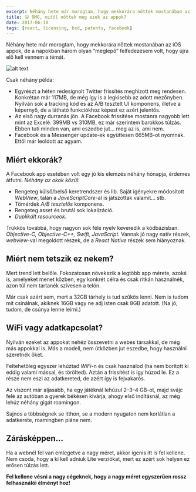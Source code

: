 ```yaml
---
excerpt: Néhány hete már morogtam, hogy mekkorára nőttek mostanában az iOS appok, de a napokban három olyan “meglepő” felfedezésem volt, hogy újra elő kell vennem a témát.
title: 😮 OMG, mitől nőttek meg ezek az appok?
date: 2017-06-18
tags: [react, licensing, bsd, patents, facebook]
---
```


Néhány hete már morogtam, hogy mekkorára nőttek mostanában az iOS appok, de a napokban három olyan “meglepő” felfedezésem volt, hogy újra elő kell vennem a témát.

![alt text](https://appcraft.hu/assets/img/app-size-01.jpeg)

Csak néhány példa:

- Egyrészt a héten redesignolt Twitter frissítés meghízott meg rendesen. Konkrétan már 117MB, de még így is a legkisebb az adott mezőnyben. Nyilván sok a tracking kód és az A/B tesztelt UI komponens, illetve a képernyő, de a látható funkciókhoz képest ez azért jelentős.
- Az első nagy durranás jön. A Facebook frissítése mostanra nagyobb lett mint az Excelé. 399MB vs 310MB, ez már szerintem barokkos túlzás. Ebben tuti minden van, ami eszedbe jut… meg az is, ami nem.
- Facebook és a Messenger update-ek együttesen 665MB-ot nyomnak. Ettől már leoldott az agyam.

## Miért ekkorák?
A Facebook app esetében volt egy jó kis elemzés néhány hónapja, érdemes átfutni. *Néhány az okok közül*:

- Rengeteg külső/belső keretrendszer és lib. Saját igényekre módosított *WebView*, talán a *JaveScriptCore*-al is játszottak valamit… stb.
- Tömérdek *A/B tesztelős* komponens.
- Rengeteg asset és brutál sok lokalizáció.
- *Duplikált resourceok*.

Trükkös továbbá, hogy nagyon sok féle nyelv keveredik a kódbázisban. *Objective-C, Objective-C++, Swift, JavaScript*. Vannak jó nagy natív részek, *webview*-val megoldott részek, de a *React Native* részek sem hiányoznak.

## Miért nem tetszik ez nekem?

Mert trend lett belőle. Fokozatosan növekszik a legtöbb app mérete, azoké is, amelyeket menet közben, egy konkrét célra és csak ritkán használnék, azon túl nem tartanék szívesen a telón.

Már csak azért sem, mert a 32GB tárhely is tud szűkös lenni. Nem is tudom mit csinálnak, akiknek 16GB vagy ne adj isten csak 8GB adatott. (Na jó, tudom, de csúnya lenne leírni.)

## WiFi vagy adatkapcsolat?

Nyilván ezeket az appokat nehéz összevetni a webes társakkal, de még más appokkal is. Más a modell, nem útközben jut eszedbe, hogy használni szeretnék őket.

Feltehetőleg egyszer lehúztad *WiFi*-n és csak használod (ha nem borított ki eddig valami mással, és törölted). Aztán a frissítést is így húzod le. Ez a része nem eszi az adatkereted, de azért így is fejvakarós.

Az viszont már aljasabb, ha egy játéknál lehúzul 2–3–4 GB-ot, majd svájc felé az autóban a gyerek békésen kivárja, ahogy első indításnál, az még lehúz néhány gigát roamingon.

Sajnos a többségnek se itthon, se a modern nyugaton nem korlátlan a adatkerete, roamingben pláne nem.

## Zárásképpen…

Ha a webnél fel van emlegetve a nagy méret, akkor igenis itt is fel kellene. Nem csoda, hogy a ki kell adniuk Lite verziókat, mert ez azért sok helyen ez erősen túlzás lett.

**Fel kellene vésni a nagy cégeknek, hogy a nagy méret egyszerűen rossz felhasználói élményt hoz!**